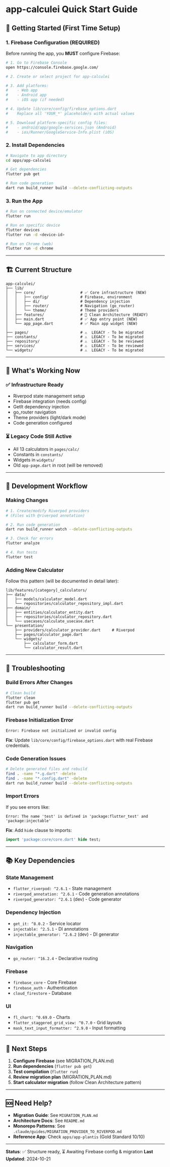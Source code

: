 # app-calculei Quick Start Guide

## 🚀 Getting Started (First Time Setup)

### 1. Firebase Configuration (REQUIRED)

Before running the app, you **MUST** configure Firebase:

```bash
# 1. Go to Firebase Console
open https://console.firebase.google.com/

# 2. Create or select project for app-calculei

# 3. Add platforms:
#    - Web app
#    - Android app
#    - iOS app (if needed)

# 4. Update lib/core/config/firebase_options.dart
#    Replace all 'YOUR_*' placeholders with actual values

# 5. Download platform-specific config files:
#    - android/app/google-services.json (Android)
#    - ios/Runner/GoogleService-Info.plist (iOS)
```

### 2. Install Dependencies

```bash
# Navigate to app directory
cd apps/app-calculei

# Get dependencies
flutter pub get

# Run code generation
dart run build_runner build --delete-conflicting-outputs
```

### 3. Run the App

```bash
# Run on connected device/emulator
flutter run

# Run on specific device
flutter devices
flutter run -d <device-id>

# Run on Chrome (web)
flutter run -d chrome
```

---

## 🏗️ Current Structure

```
app-calculei/
├── lib/
│   ├── core/                    # ✅ Core infrastructure (NEW)
│   │   ├── config/              # Firebase, environment
│   │   ├── di/                  # Dependency injection
│   │   ├── router/              # Navigation (go_router)
│   │   └── theme/               # Theme providers
│   ├── features/                # 📁 Clean Architecture (READY)
│   ├── main.dart                # ✅ App entry point (NEW)
│   └── app_page.dart            # ✅ Main app widget (NEW)
│
├── pages/                       # ⚠️  LEGACY - To be migrated
├── constants/                   # ⚠️  LEGACY - To be migrated
├── repository/                  # ⚠️  LEGACY - To be reviewed
├── services/                    # ⚠️  LEGACY - To be reviewed
└── widgets/                     # ⚠️  LEGACY - To be migrated
```

---

## 🎯 What's Working Now

### ✅ Infrastructure Ready
- Riverpod state management setup
- Firebase integration (needs config)
- GetIt dependency injection
- go_router navigation
- Theme providers (light/dark mode)
- Code generation configured

### ⏳ Legacy Code Still Active
- All 13 calculators in `pages/calc/`
- Constants in `constants/`
- Widgets in `widgets/`
- Old `app-page.dart` in root (will be removed)

---

## 🔧 Development Workflow

### Making Changes

```bash
# 1. Create/modify Riverpod providers
# (Files with @riverpod annotation)

# 2. Run code generation
dart run build_runner watch --delete-conflicting-outputs

# 3. Check for errors
flutter analyze

# 4. Run tests
flutter test
```

### Adding New Calculator

Follow this pattern (will be documented in detail later):

```
lib/features/[category]_calculators/
├── data/
│   ├── models/calculator_model.dart
│   └── repositories/calculator_repository_impl.dart
├── domain/
│   ├── entities/calculator_entity.dart
│   ├── repositories/calculator_repository.dart
│   └── usecases/calculate_usecase.dart
└── presentation/
    ├── providers/calculator_provider.dart     # Riverpod
    ├── pages/calculator_page.dart
    └── widgets/
        ├── calculator_form.dart
        └── calculator_result.dart
```

---

## 🐛 Troubleshooting

### Build Errors After Changes

```bash
# Clean build
flutter clean
flutter pub get
dart run build_runner build --delete-conflicting-outputs
```

### Firebase Initialization Error

```
Error: Firebase not initialized or invalid config
```

**Fix**: Update `lib/core/config/firebase_options.dart` with real Firebase credentials.

### Code Generation Issues

```bash
# Delete generated files and rebuild
find . -name "*.g.dart" -delete
find . -name "*.config.dart" -delete
dart run build_runner build --delete-conflicting-outputs
```

### Import Errors

If you see errors like:
```
Error: The name 'test' is defined in 'package:flutter_test' and 'package:injectable'
```

**Fix**: Add `hide` clause to imports:
```dart
import 'package:core/core.dart' hide test;
```

---

## 📚 Key Dependencies

### State Management
- `flutter_riverpod: ^2.6.1` - State management
- `riverpod_annotation: ^2.6.1` - Code generation annotations
- `riverpod_generator: ^2.6.1` (dev) - Code generator

### Dependency Injection
- `get_it: ^8.0.2` - Service locator
- `injectable: ^2.5.1` - DI annotations
- `injectable_generator: ^2.6.2` (dev) - DI generator

### Navigation
- `go_router: ^16.2.4` - Declarative routing

### Firebase
- `firebase_core` - Core Firebase
- `firebase_auth` - Authentication
- `cloud_firestore` - Database

### UI
- `fl_chart: ^0.69.0` - Charts
- `flutter_staggered_grid_view: ^0.7.0` - Grid layouts
- `mask_text_input_formatter: ^2.9.0` - Input formatting

---

## 📖 Next Steps

1. **Configure Firebase** (see MIGRATION_PLAN.md)
2. **Run dependencies** (`flutter pub get`)
3. **Test compilation** (`flutter run`)
4. **Review migration plan** (MIGRATION_PLAN.md)
5. **Start calculator migration** (follow Clean Architecture pattern)

---

## 🆘 Need Help?

- **Migration Guide**: See `MIGRATION_PLAN.md`
- **Architecture Docs**: See `README.md`
- **Monorepo Patterns**: See `.claude/guides/MIGRATION_PROVIDER_TO_RIVERPOD.md`
- **Reference App**: Check `apps/app-plantis` (Gold Standard 10/10)

---

**Status**: ✅ Structure ready, ⏳ Awaiting Firebase config & migration
**Last Updated**: 2024-10-21
